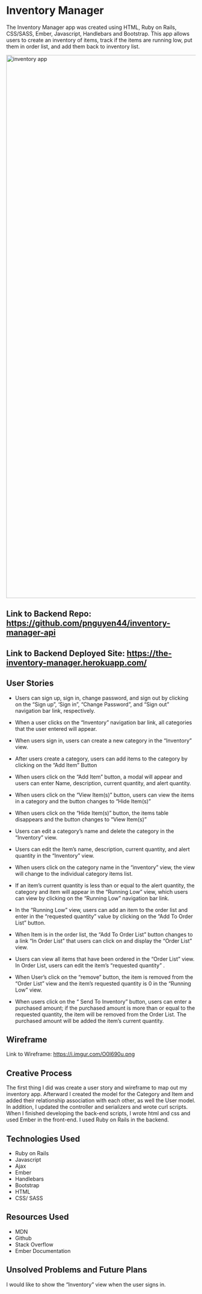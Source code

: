 # Inventory Manager
The Inventory Manager app was created using HTML, Ruby on Rails, CSS/SASS, Ember, Javascript, Handlebars and Bootstrap. This app allows users to create an inventory of items, track if the items are running low, put them in order list, and add them back to inventory list.

<img width="1440" alt="inventory app" src="https://user-images.githubusercontent.com/26861466/32486500-cfa47522-c374-11e7-8e72-6e8efff3f658.png">

## Link to Backend Repo: https://github.com/pnguyen44/inventory-manager-api

## Link to Backend Deployed Site: https://the-inventory-manager.herokuapp.com/

## User Stories
- Users can sign up, sign in, change password, and sign out by clicking on the “Sign up”, ‘Sign in”, “Change Password”, and “Sign out” navigation bar link, respectively.

- When a user clicks on the “Inventory” navigation bar link, all categories that the user entered will appear.

- When users sign in, users can create a new category in the “Inventory” view.

- After users create a category, users can add items to the category by clicking on the “Add Item” Button

- When users click on the “Add Item” button, a modal will appear and users can enter Name, description, current quantity, and alert quantity.

- When users click on the “View Item(s)” button, users can view the items in a category and the button changes to “Hide Item(s)”

- When users click on the “Hide Item(s)” button, the items table disappears and the button changes to “View Item(s)”

- Users can edit a category’s name and delete the category in the “Inventory” view.

- Users can edit the Item’s name, description, current quantity, and alert quantity in the “Inventory” view.

- When users click on the category name in the “inventory” view, the view  will change to the individual category items list.

- If an item’s current quantity is less than or equal to the alert quantity, the category and item will appear in the “Running Low” view, which users can view by clicking on the “Running Low” navigation bar link.

- In the “Running Low” view, users can add an item to the order list and enter in the “requested quantity”  value  by clicking on the “Add To Order List” button.

- When Item is in the order list, the “Add To Order List” button changes to a link “In Order List” that users can click on and display the “Order List” view.

- Users can view all items that have been ordered in the “Order List” view.
In Order List, users can edit the item’s “requested quantity”  .

- When User’s click on the “remove” button, the item is removed from the “Order List” view and the item’s requested quantity is 0 in the “Running Low” view.

- When users click on the “ Send To Inventory” button, users can enter a purchased amount; if the purchased amount is more than or equal to the requested quantity, the item will be removed from the Order List. The purchased amount will be added the item’s current quantity.

## Wireframe
Link to Wireframe: https://i.imgur.com/O0I690u.png

## Creative Process
The first thing I did was create a user story and wireframe to map out my inventory  app. Afterward I created the model for the Category and Item and added their relationship association with each other, as well the User model. In addition, I updated the controller and serializers and wrote curl scripts. When I finished developing the back-end scripts, I wrote html and css and used Ember in the front-end. I used Ruby on Rails in the backend.

## Technologies Used
- Ruby on Rails
- Javascript
- Ajax
- Ember
- Handlebars
- Bootstrap
- HTML
- CSS/ SASS


## Resources Used
- MDN
- Github
- Stack Overflow
- Ember Documentation

## Unsolved Problems and Future Plans
I would like to show the “Inventory” view when the user signs in.
